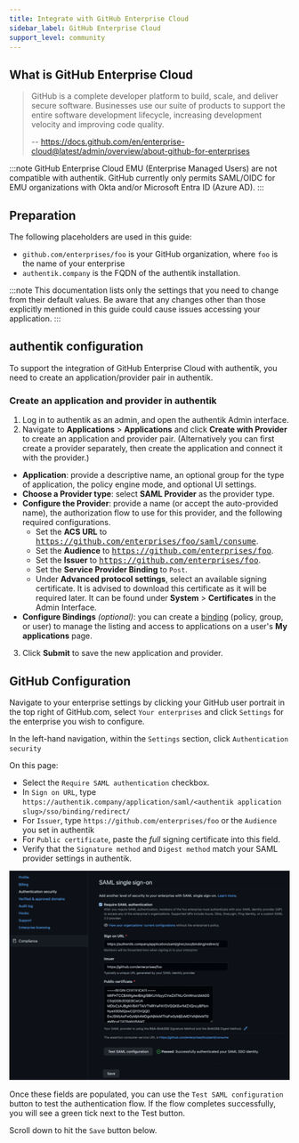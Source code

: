 ```yaml
---
title: Integrate with GitHub Enterprise Cloud
sidebar_label: GitHub Enterprise Cloud
support_level: community
---
```


## What is GitHub Enterprise Cloud

> GitHub is a complete developer platform to build, scale, and deliver secure software. Businesses use our suite of products to support the entire software development lifecycle, increasing development velocity and improving code quality.
>
> -- https://docs.github.com/en/enterprise-cloud@latest/admin/overview/about-github-for-enterprises

:::note
GitHub Enterprise Cloud EMU (Enterprise Managed Users) are not compatible with authentik. GitHub currently only permits SAML/OIDC for EMU organizations with Okta and/or Microsoft Entra ID (Azure AD).
:::

## Preparation

The following placeholders are used in this guide:

- `github.com/enterprises/foo` is your GitHub organization, where `foo` is the name of your enterprise
- `authentik.company` is the FQDN of the authentik installation.

:::note
This documentation lists only the settings that you need to change from their default values. Be aware that any changes other than those explicitly mentioned in this guide could cause issues accessing your application.
:::

## authentik configuration

To support the integration of GitHub Enterprise Cloud with authentik, you need to create an application/provider pair in authentik.

### Create an application and provider in authentik

1. Log in to authentik as an admin, and open the authentik Admin interface.
2. Navigate to **Applications** > **Applications** and click **Create with Provider** to create an application and provider pair. (Alternatively you can first create a provider separately, then create the application and connect it with the provider.)

- **Application**: provide a descriptive name, an optional group for the type of application, the policy engine mode, and optional UI settings.
- **Choose a Provider type**: select **SAML Provider** as the provider type.
- **Configure the Provider**: provide a name (or accept the auto-provided name), the authorization flow to use for this provider, and the following required configurations.
    - Set the **ACS URL** to <kbd>https://github.com/enterprises/foo/saml/consume</kbd>.
    - Set the **Audience** to <kbd>https://github.com/enterprises/foo</kbd>.
    - Set the **Issuer** to <kbd>https://github.com/enterprises/foo</kbd>.
    - Set the **Service Provider Binding** to `Post`.
    - Under **Advanced protocol settings**, select an available signing certificate. It is advised to download this certificate as it will be required later. It can be found under **System** > **Certificates** in the Admin Interface.
- **Configure Bindings** _(optional)_: you can create a [binding](/docs/add-secure-apps/flows-stages/bindings/) (policy, group, or user) to manage the listing and access to applications on a user's **My applications** page.

3. Click **Submit** to save the new application and provider.

## GitHub Configuration

Navigate to your enterprise settings by clicking your GitHub user portrait in the top right of GitHub.com, select `Your enterprises` and click `Settings` for the enterprise you wish to configure.

In the left-hand navigation, within the `Settings` section, click `Authentication security`

On this page:

- Select the `Require SAML authentication` checkbox.
- In `Sign on URL`, type `https://authentik.company/application/saml/<authentik application slug>/sso/binding/redirect/`
- For `Issuer`, type `https://github.com/enterprises/foo` or the `Audience` you set in authentik
- For `Public certificate`, paste the _full_ signing certificate into this field.
- Verify that the `Signature method` and `Digest method` match your SAML provider settings in authentik.

![Screenshot showing populated GitHub enterprise SAML settings](ghec_saml_settings.png)

Once these fields are populated, you can use the `Test SAML configuration` button to test the authentication flow. If the flow completes successfully, you will see a green tick next to the Test button.

Scroll down to hit the `Save` button below.
